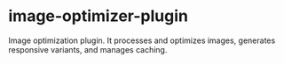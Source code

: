# image-optimizer-plugin
Image optimization plugin. It processes and optimizes images, generates responsive variants, and manages caching.
